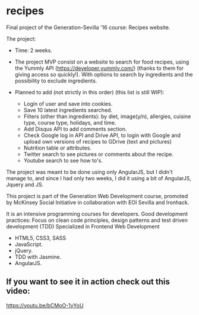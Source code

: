 # recipes


Final project of the Generation-Sevilla '16 course: Recipes website.

The project:

- Time: 2 weeks.

- The project MVP consist on a website to search for food recipes, using the Yummly API (https://developer.yummly.com/) (thanks to them for giving access so quickly!). With options to search by ingredients and the possibility to exclude ingredients.

- Planned to add (not strictly in this order) (this list is still WIP):
	- Login of user and save into cookies.
	- Save 10 latest ingredients searched.
	- Filters (other than ingredients): by diet, image(y/n), allergies, cuisine type, course type, holidays, and time.
	- Add Disqus API to add comments section.
	- Check Google log in API and Drive API, to login with Google and upload own versions of recipes to GDrive (text and pictures)
	- Nutrition table or attributes.
	- Twitter search to see pictures or comments about the recipe.
	- Youtube search to see how to's.


The project was meant to be done using only AngularJS, but I didn't manage to, and since I had only two weeks, I did it using a bit of AngularJS, Jquery and JS.

This project is part of the Generation Web Development course, promoted by McKinsey Social Initiative in collaboration with EOI Sevilla and Ironhack.

It is an intensive programming courses for developers.
Good development practices: Focus on clean code principles, design patterns and test driven development (TDD)
Specialized in Frontend Web Development
- HTML5, CSS3, SASS
- JavaScript.
- jQuery.
- TDD with Jasmine.
- AngularJS.

## If you want to see it in action check out this video:
https://youtu.be/bCMoO-1yYoU